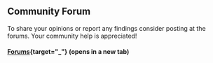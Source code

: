 ﻿## Community Forum

To share your opinions or report any findings consider posting at the forums.
Your community help is appreciated! 

#### [Forums](http://xeth.de/forums){target="_"} (opens in a new tab)

